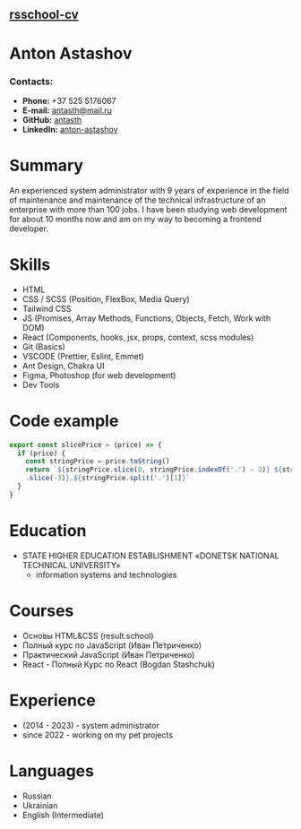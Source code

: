 ## [rsschool-cv](rsccool-cv)

# Anton Astashov

### Contacts:

- **Phone:** +37 525 5176067
- **E-mail:** [antasth@mail.ru](antasth@mail.ru)
- **GitHub:** [antasth](https://github.com/antasth)
- **LinkedIn:** [anton-astashov](https://www.linkedin.com/in/anton-astashov-223bb4268/)

# Summary

An experienced system administrator with 9 years of experience in the field of maintenance and maintenance of the technical infrastructure of an enterprise with more than 100 jobs. I have been studying web development for about 10 months now and am on my way to becoming a frontend developer.

# Skills

- HTML
- CSS / SCSS (Position, FlexBox, Media Query)
- Tailwind CSS
- JS (Promises, Array Methods, Functions, Objects, Fetch, Work with DOM)
- React (Components, hooks, jsx, props, context, scss modules)
- Git (Basics)
- VSCODE (Prettier, Eslint, Emmet)
- Ant Design, Chakra UI
- Figma, Photoshop (for web development)
- Dev Tools

# Code example

```js
export const slicePrice = (price) => {
  if (price) {
    const stringPrice = price.toString()
    return `${stringPrice.slice(0, stringPrice.indexOf('.') - 3)} ${stringPrice.split('.')[0]
    .slice(-3)}.${stringPrice.split('.')[1]}`
  }
}
```

# Education

- STATE HIGHER EDUCATION ESTABLISHMENT «DONETSK NATIONAL TECHNICAL UNIVERSITY»
  * information systems and technologies

# Courses

- Основы HTML&CSS (result.school)
- Полный курс по JavaScript (Иван Петриченко)
- Практический JavaScript (Иван Петриченко)
- React - Полный Курс по React (Bogdan Stashchuk)

# Experience 

- (2014 - 2023) - system administrator
- since 2022 - working on my pet projects

# Languages

- Russian 
- Ukrainian 
- English (Intermediate)